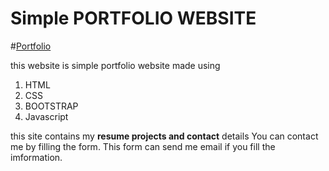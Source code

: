 # Simple PORTFOLIO WEBSITE

#[Portfolio](https://chaitanyakatore.github.io/portfolio.io/)

this website is simple portfolio website made using

1. HTML
2. CSS
3. BOOTSTRAP
4. Javascript

this site contains my **resume projects and contact** details
You can contact me by filling the form. 
This form can send me email if you fill the imformation.
